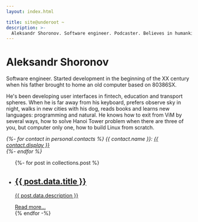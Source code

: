 ```yaml
---
layout: index.html

title: site@underoot ~
description: >-
  Aleksandr Shoronov. Software engineer. Podcaster. Believes in humankind 🚀
---
```

<h1>Aleksandr Shoronov</h1>
Software engineer.
Started development in the beginning of the XX century when his father
brought to home an old computer based on 80386SX.

He's been developing user interfaces in fintech, education and transport spheres.
When he is far away from his keyboard, prefers observe sky in night,
walks in new cities with his dog, reads books and learns new languages:
programming and natural. He knows
how to exit from ViM by several ways,
how to solve Hanoi Tower problem when there are three of you, but computer only one,
how to build Linux from scratch.
<address>
  {%- for contact in personal.contacts %}
    {{ contact.name }}: <a href="{{ contact.link }}" target="_blank">{{ contact.display }}</a><br />
  {%- endfor %}
</address>
<ul class="posts">
{%- for post in collections.post %}
  <li>
    <a href={{ post.url }}>
        <h2>{{ post.data.title }}</h2>
        <p>{{ post.data.description }}</p>
        <span class="more">Read more...</span>
    </a>
  </li>
{% endfor -%}
</ul>
